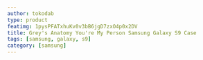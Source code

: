 ```yaml
---
author: tokodab
type: product
featimg: 1pysPFATxhuKv0v3bB6jgD7zxO4p0x2DV
title: Grey's Anatomy You're My Person Samsung Galaxy S9 Case
tags: [samsung, galaxy, s9]
category: [samsung]
---
```

